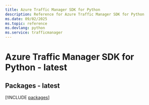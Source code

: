 ```yaml
---
title: Azure Traffic Manager SDK for Python
description: Reference for Azure Traffic Manager SDK for Python
ms.date: 09/02/2025
ms.topic: reference
ms.devlang: python
ms.service: trafficmanager
---
```

# Azure Traffic Manager SDK for Python - latest
## Packages - latest
[!INCLUDE [packages](traffic-manager-index.md)]